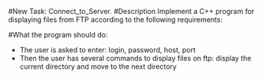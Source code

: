#New Task:   Connect_to_Server.
#Description
Implement a C++ program for displaying files from FTP according to the following requirements:
 
#What the program should do:
   - The user is asked to enter: login, password, host, port
   - Then the user has several commands to display files on ftp: display the current directory and move to the next directory
   
   
